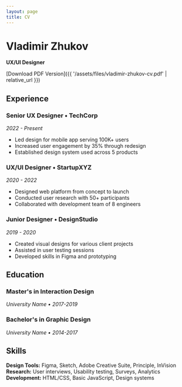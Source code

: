 ```yaml
---
layout: page
title: CV
---
```


# Vladimir Zhukov
**UX/UI Designer**

[Download PDF Version]({{ '/assets/files/vladimir-zhukov-cv.pdf' | relative_url }})

## Experience

### Senior UX Designer • TechCorp
*2022 - Present*

- Led design for mobile app serving 100K+ users
- Increased user engagement by 35% through redesign
- Established design system used across 5 products

### UX/UI Designer • StartupXYZ
*2020 - 2022*

- Designed web platform from concept to launch
- Conducted user research with 50+ participants
- Collaborated with development team of 8 engineers

### Junior Designer • DesignStudio
*2019 - 2020*

- Created visual designs for various client projects
- Assisted in user testing sessions
- Developed skills in Figma and prototyping

## Education

### Master's in Interaction Design
*University Name • 2017-2019*

### Bachelor's in Graphic Design
*University Name • 2014-2017*

## Skills

**Design Tools:** Figma, Sketch, Adobe Creative Suite, Principle, InVision
**Research:** User interviews, Usability testing, Surveys, Analytics
**Development:** HTML/CSS, Basic JavaScript, Design systems